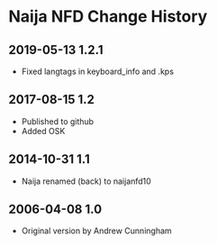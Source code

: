 # Naija NFD Change History

## 2019-05-13 1.2.1
* Fixed langtags in keyboard_info and .kps

## 2017-08-15 1.2
* Published to github
* Added OSK

## 2014-10-31 1.1
* Naija renamed (back) to naijanfd10

## 2006-04-08 1.0
* Original version by Andrew Cunningham
